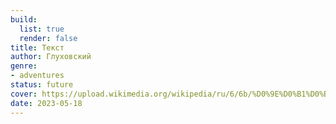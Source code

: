 ```yaml
---
build:
  list: true
  render: false
title: Текст
author: Глуховский
genre:
- adventures
status: future
cover: https://upload.wikimedia.org/wikipedia/ru/6/6b/%D0%9E%D0%B1%D0%BB%D0%BE%D0%B6%D0%BA%D0%B0_%D1%80%D0%BE%D0%BC%D0%B0%D0%BD%D0%B0_%C2%AB%D0%A2%D0%B5%D0%BA%D1%81%D1%82%C2%BB_-_1_%D0%B8%D0%B7%D0%B4%D0%B0%D0%BD%D0%B8%D0%B5.jpg
date: 2023-05-18
---
```


